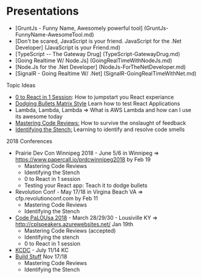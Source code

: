 Presentations
==============

* [GruntJs - Funny Name, Awesomely powerful tool] (GruntJs-FunnyName-AwesomeTool.md)
* [Don't be scared, JavaScript is your friend. JavaScript for the .Net Developer] (JavaScript is your Friend.md)
* [TypeScript -- The Gateway Drug] (TypeScript-GatewayDrug.md)
* [Going Realtime W/ Node.Js] (GoingRealTimeWithNodeJs.md)
* [Node.Js for the .Net Developer] (NodeJs-ForTheNetDeveloper.md)
* [SignalR - Going Realtime W/ .Net] (SignalR-GoingRealTimeWithNet.md)

Topic Ideas
* [0 to React in 1 Session](React-0toReactIn1Session.md): How to jumpstart you React experiance
* [Dodging Bullets Matrix Style](React-TestingYourReactApp.md) Learn how to test React Applications
* Lambda, Lambda, Lambda => What is AWS Lambda and how can I use its awesome today
* [Mastering Code Reviews:](Craftsmanship-MasteringCodeReviews.md) How to survive the onslaught of feedback
* [Identifying the Stench:](Craftsmanship-IdentifyingTheStench.md) Learning to identify and resolve code smells


2018 Conferences
* Prairie Dev Con Winnipeg 2018 - June 5/6 in Winnipeg => https://www.papercall.io/prdcwinnipeg2018 by Feb 19
  * Mastering Code Reviews
  * Identifying the Stench
  * 0 to React in 1 session
  * Testing your React app: Teach it to dodge bullets
* Revolution Conf - May 17/18 in Virgina Beach VA => cfp.revolutionconf.com by Feb 11
  * Mastering Code Reviews
  * Identifying the Stench
* [Code PaLOUsa 2018](http://cplspeakers.azurewebsites.net/) - March 28/29/30 - Lousiville KY => http://cplspeakers.azurewebsites.net/ Jan 19th 
  * Mastering Code Reviews (accepted)
  * Identifying the stench
  * 0 to React in 1 session
* [KCDC](https://sessionize.com/kcdc-2018) - July 11/14 KC
* [Build Stuff](https://buildstuff.typeform.com/to/IKRrCv) Nov 17/18
  * Mastering Code Reviews
  * Identifying the Stench
